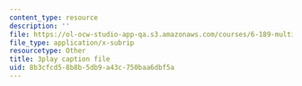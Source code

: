 ```yaml
---
content_type: resource
description: ''
file: https://ol-ocw-studio-app-qa.s3.amazonaws.com/courses/6-189-multicore-programming-primer-january-iap-2007/8b3cfcd58b8b5db9a43c750baa6dbf5a_e2WwaVi6VwA.vtt
file_type: application/x-subrip
resourcetype: Other
title: 3play caption file
uid: 8b3cfcd5-8b8b-5db9-a43c-750baa6dbf5a
---
```

